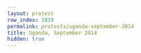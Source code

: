 ```yaml
---
layout: protest
row_index: 1039
permalink: protests/uganda-september-2014
title: Uganda, September 2014
hidden: true
---
```

